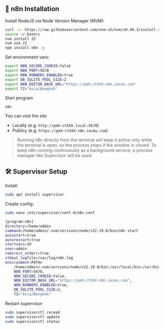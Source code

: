 ## 🤖 n8n Installation

Install NodeJS via Node Version Manager (NVM):

```bash
curl -o- https://raw.githubusercontent.com/nvm-sh/nvm/v0.40.3/install.sh | bash
source ~/.bashrc
nvm install 22
nvm use 22
npm install n8n -g
```

Set environment vars:

```bash
export N8N_SECURE_COOKIE=false
export N8N_PORT=5678
export N8N_RUNNERS_ENABLED=true
export DB_SQLITE_POOL_SIZE=2
export N8N_EDITOR_BASE_URL="https://pmX-ctXXX-n8n.iecmu.com"
export TZ="Asia/Bangkok"
```

Start program

```
n8n
```

You can visit the site

- Locally (e.g. `http://pmX-ctXXX.local:5678`)
- Publicy (e.g. `https://pmX-ctXXX-n8n.iecmu.com`)

> Running n8n directly from the terminal will keep it active only while the terminal is open, so the process stops if the window is closed. To keep n8n running continuously as a background service, a process manager like Supervisor will be used.

## 🛠 Supervisor Setup

Install:

```bash
sudo apt install supervisor
```

Create config:

```bash
sudo nano /etc/supervisor/conf.d/n8n.conf
```

```bash
[program:n8n]
directory=/home/admin
command=/home/admin/.nvm/versions/node/v22.19.0/bin/n8n start
autostart=true
autorestart=true
startsecs=10
user=admin
redirect_stderr=true
stdout_logfile=/var/log/n8n.log
environment=PATH=
    /home/admin/.nvm/versions/node/v22.19.0/bin:/usr/local/bin:/usr/bin:/bin,
    N8N_PORT=5678,
    N8N_SECURE_COOKIE=false,
    N8N_EDITOR_BASE_URL="https://pmX-ctXXX-n8n.iecmu.com",
    N8N_RUNNERS_ENABLED=true,
    DB_SQLITE_POOL_SIZE=2,
    TZ="Asia/Bangkok"
```

Restart supervisor:

```bash
sudo supervisorctl reread
sudo supervisorctl update
sudo supervisorctl status
```
